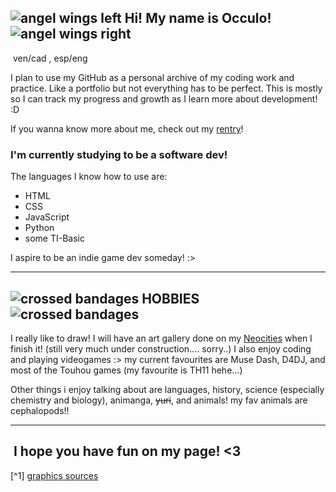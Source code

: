 ![angel wings left](https://64.media.tumblr.com/f289cdfc0de96089918d04898bb3d129/f54de1e2cdf7c0eb-ce/s75x75_c1/2fecbde88bfbf57aafae86a87ec6a6fa334bc096.gifv) Hi! My name is Occulo! ![angel wings right](https://64.media.tumblr.com/e68680e867e06ff2f4690085441a33e6/f54de1e2cdf7c0eb-7c/s75x75_c1/2dffe32b3c1c3ef152104e162a8236d7fad6a6ee.gifv
)
---
![]()
ven/cad , esp/eng

I plan to use my GitHub as a personal archive of my coding work and practice. Like a portfolio but not everything has to be perfect. This is mostly so I can track my progress and growth as I learn more about development! :D 

If you wanna know more about me, check out my [rentry](https://rentry.org/visophobia)!

### I'm currently studying to be a software dev! 

The languages I know how to use are:
- HTML
- CSS
- JavaScript
- Python
- some TI-Basic

I aspire to be an indie game dev someday! :> 
***
![crossed bandages](https://i.imgur.com/eWa90mJ.gif) HOBBIES ![crossed bandages](https://i.imgur.com/eWa90mJ.gif)
---
I really like to draw! I will have an art gallery done on my [Neocities](https://occulophobia.neocities.org) when I finish it! (still very much under construction.... sorry..)
I also enjoy coding and playing videogames :> my current favourites are Muse Dash, D4DJ, and most of the Touhou games (my favourite is TH11 hehe...)

Other things i enjoy talking about are languages, history, science (especially chemistry and biology), animanga, ~~yuri~~, and animals! my fav animals are cephalopods!! 

***
![]() I hope you have fun on my page! <3 ![]()
---

[^1] [graphics sources](https://rentry.co/decophobias)
